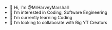 - 👋 Hi, I’m @MrHarveyMarshall
- 👀 I’m interested in Coding, Software Engineering
- 🌱 I’m currently learning Coding
- 💞️ I’m looking to collaborate with Big YT Creators

